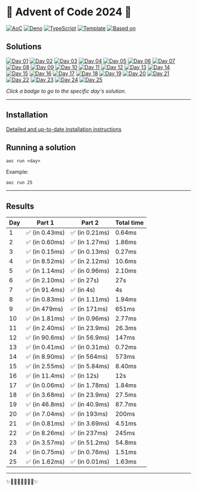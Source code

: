 <!-- Entries between SOLUTIONS and RESULTS tags are auto-generated -->
<!--useTabularResults=true-->

# 🎄 Advent of Code 2024 🎄

[![AoC](https://img.shields.io/badge/AoC-2024-blue.svg?style=flat-square)](https://adventofcode.com/)
[![Deno](https://img.shields.io/badge/Deno-2.1.3-blue.svg?style=flat-square)](https://deno.land/)
[![TypeScript](https://img.shields.io/badge/TypeScript-5.6.2-blue.svg?style=flat-square)](https://www.typescriptlang.org/)
[![Template](https://img.shields.io/badge/Template-deno--aoc-blue.svg?style=flat-square)](https://github.com/samplasion/deno-aoc) [![Based on](https://img.shields.io/badge/Based%20on-aocrunner-blue.svg?style=flat-square)](https://github.com/caderek/aocrunner)

## Solutions

<!--SOLUTIONS-->
[![Day 01](https://img.shields.io/badge/Day%2001-%E2%98%85%E2%98%85-brightgreen.svg?style=flat-square)](/src/day01)
[![Day 02](https://img.shields.io/badge/Day%2002-%E2%98%85%E2%98%85-brightgreen.svg?style=flat-square)](/src/day02)
[![Day 03](https://img.shields.io/badge/Day%2003-%E2%98%85%E2%98%85-brightgreen.svg?style=flat-square)](/src/day03)
[![Day 04](https://img.shields.io/badge/Day%2004-%E2%98%85%E2%98%85-brightgreen.svg?style=flat-square)](/src/day04)
[![Day 05](https://img.shields.io/badge/Day%2005-%E2%98%85%E2%98%85-brightgreen.svg?style=flat-square)](/src/day05)
[![Day 06](https://img.shields.io/badge/Day%2006-%E2%98%85%E2%98%85-brightgreen.svg?style=flat-square)](/src/day06)
[![Day 07](https://img.shields.io/badge/Day%2007-%E2%98%85%E2%98%85-brightgreen.svg?style=flat-square)](/src/day07)
[![Day 08](https://img.shields.io/badge/Day%2008-%E2%98%85%E2%98%85-brightgreen.svg?style=flat-square)](/src/day08)
[![Day 09](https://img.shields.io/badge/Day%2009-%E2%98%85%E2%98%85-brightgreen.svg?style=flat-square)](/src/day09)
[![Day 10](https://img.shields.io/badge/Day%2010-%E2%98%85%E2%98%85-brightgreen.svg?style=flat-square)](/src/day10)
[![Day 11](https://img.shields.io/badge/Day%2011-%E2%98%85%E2%98%85-brightgreen.svg?style=flat-square)](/src/day11)
[![Day 12](https://img.shields.io/badge/Day%2012-%E2%98%85%E2%98%85-brightgreen.svg?style=flat-square)](/src/day12)
[![Day 13](https://img.shields.io/badge/Day%2013-%E2%98%85%E2%98%85-brightgreen.svg?style=flat-square)](/src/day13)
[![Day 14](https://img.shields.io/badge/Day%2014-%E2%98%85%E2%98%85-brightgreen.svg?style=flat-square)](/src/day14)
[![Day 15](https://img.shields.io/badge/Day%2015-%E2%98%85%E2%98%85-brightgreen.svg?style=flat-square)](/src/day15)
[![Day 16](https://img.shields.io/badge/Day%2016-%E2%98%85%E2%98%85-brightgreen.svg?style=flat-square)](/src/day16)
[![Day 17](https://img.shields.io/badge/Day%2017-%E2%98%85%E2%98%85-brightgreen.svg?style=flat-square)](/src/day17)
[![Day 18](https://img.shields.io/badge/Day%2018-%E2%98%85%E2%98%85-brightgreen.svg?style=flat-square)](/src/day18)
[![Day 19](https://img.shields.io/badge/Day%2019-%E2%98%85%E2%98%85-brightgreen.svg?style=flat-square)](/src/day19)
[![Day 20](https://img.shields.io/badge/Day%2020-%E2%98%85%E2%98%85-brightgreen.svg?style=flat-square)](/src/day20)
[![Day 21](https://img.shields.io/badge/Day%2021-%E2%98%85%E2%98%85-brightgreen.svg?style=flat-square)](/src/day21)
[![Day 22](https://img.shields.io/badge/Day%2022-%E2%98%85%E2%98%85-brightgreen.svg?style=flat-square)](/src/day22)
[![Day 23](https://img.shields.io/badge/Day%2023-%E2%98%85%E2%98%85-brightgreen.svg?style=flat-square)](/src/day23)
[![Day 24](https://img.shields.io/badge/Day%2024-%E2%98%85%E2%98%85-brightgreen.svg?style=flat-square)](/src/day24)
[![Day 25](https://img.shields.io/badge/Day%2025-%E2%98%85%E2%98%85-brightgreen.svg?style=flat-square)](/src/day25)
<!--/SOLUTIONS-->

_Click a badge to go to the specific day's solution._

---

## Installation

[Detailed and up-to-date installation instructions](https://github.com/samplasion/deno-aoc)

## Running a solution

```
aoc run <day>
```

Example:

```
aoc run 25
```

---

## Results

<!--RESULTS-->
| Day  | Part 1 | Part 2 | Total time |
|------|--------|--------|------------|
|  1  | ✅ (in 0.43ms) | ✅ (in 0.21ms) | 0.64ms |
|  2  | ✅ (in 0.60ms) | ✅ (in 1.27ms) | 1.86ms |
|  3  | ✅ (in 0.15ms) | ✅ (in 0.13ms) | 0.27ms |
|  4  | ✅ (in 8.52ms) | ✅ (in 2.12ms) | 10.6ms |
|  5  | ✅ (in 1.14ms) | ✅ (in 0.96ms) | 2.10ms |
|  6  | ✅ (in 2.10ms) | ✅ (in 27s) | 27s |
|  7  | ✅ (in 91.4ms) | ✅ (in 4s) | 4s |
|  8  | ✅ (in 0.83ms) | ✅ (in 1.11ms) | 1.94ms |
|  9  | ✅ (in 479ms) | ✅ (in 171ms) | 651ms |
|  10  | ✅ (in 1.81ms) | ✅ (in 0.96ms) | 2.77ms |
|  11  | ✅ (in 2.40ms) | ✅ (in 23.9ms) | 26.3ms |
|  12  | ✅ (in 90.6ms) | ✅ (in 56.9ms) | 147ms |
|  13  | ✅ (in 0.41ms) | ✅ (in 0.31ms) | 0.72ms |
|  14  | ✅ (in 8.90ms) | ✅ (in 564ms) | 573ms |
|  15  | ✅ (in 2.55ms) | ✅ (in 5.84ms) | 8.40ms |
|  16  | ✅ (in 11.4ms) | ✅ (in 12s) | 12s |
|  17  | ✅ (in 0.06ms) | ✅ (in 1.78ms) | 1.84ms |
|  18  | ✅ (in 3.68ms) | ✅ (in 23.9ms) | 27.5ms |
|  19  | ✅ (in 46.8ms) | ✅ (in 40.9ms) | 87.7ms |
|  20  | ✅ (in 7.04ms) | ✅ (in 193ms) | 200ms |
|  21  | ✅ (in 0.81ms) | ✅ (in 3.69ms) | 4.51ms |
|  22  | ✅ (in 8.26ms) | ✅ (in 237ms) | 245ms |
|  23  | ✅ (in 3.57ms) | ✅ (in 51.2ms) | 54.8ms |
|  24  | ✅ (in 0.75ms) | ✅ (in 0.76ms) | 1.51ms |
|  25  | ✅ (in 1.62ms) | ✅ (in 0.01ms) | 1.63ms |
<!--/RESULTS-->

---

✨🎄🎁🎄🎅🎄🎁🎄✨